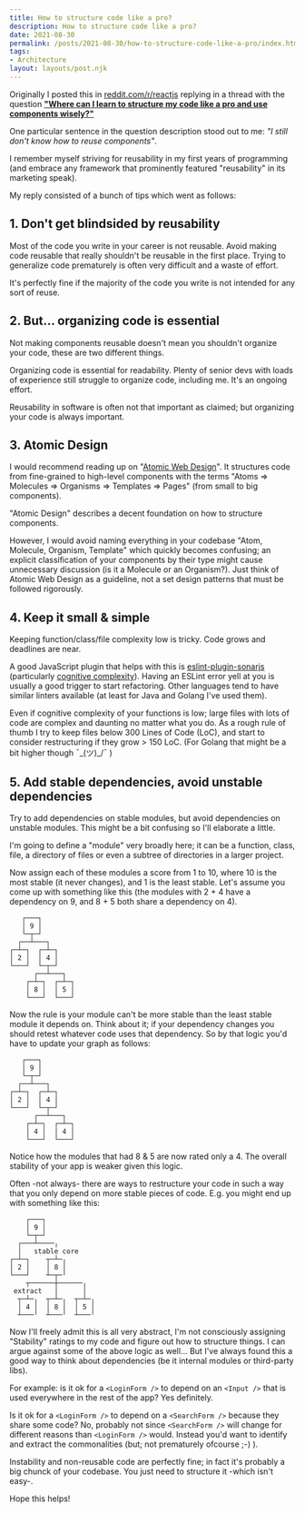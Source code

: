 ```yaml
---
title: How to structure code like a pro?
description: How to structure code like a pro?
date: 2021-08-30
permalink: /posts/2021-08-30/how-to-structure-code-like-a-pro/index.html
tags:
- Architecture
layout: layouts/post.njk
---
```


Originally I posted this in [reddit.com/r/reactjs](https://www.reddit.com/r/reactjs) replying in a thread with the question **["Where can I learn to structure my code like a pro and use components wisely?"](https://www.reddit.com/r/reactjs/comments/pecpou/where_can_i_learn_to_structure_my_code_like_a_pro/hawrecu/?context=3)**

One particular sentence in the question description stood out to me: *"I still don't know how to reuse components"*.

I remember myself striving for reusability in my first years of programming (and embrace any framework that prominently featured "reusability" in its marketing speak).

My reply consisted of a bunch of tips which went as follows:

## 1. Don't get blindsided by reusability

Most of the code you write in your career is not reusable. Avoid making code reusable that really shouldn't be reusable in the first place. Trying to generalize code prematurely is often very difficult and a waste of effort.

It's perfectly fine if the majority of the code you write is not intended for any sort of reuse.

## 2. But... organizing code is essential

Not making components reusable doesn't mean you shouldn't organize your code, these are two different things.

Organizing code is essential for readability. Plenty of senior devs with loads of experience still struggle to organize code, including me. It's an ongoing effort.


Reusability in software is often not that important as claimed; but organizing your code is always important.

## 3. Atomic Design

I would recommend reading up on "[Atomic Web Design](https://bradfrost.com/blog/post/atomic-web-design/)". It structures code from fine-grained to high-level components with the terms "Atoms => Molecules => Organisms => Templates => Pages" (from small to big components).

"Atomic Design" describes a decent foundation on how to structure components.

However, I would avoid naming everything in your codebase "Atom, Molecule, Organism, Template" which quickly becomes confusing; an explicit classification of your components by their type might cause unnecessary discussion (is it a Molecule or an Organism?). Just think of Atomic Web Design as a guideline, not a set design patterns that must be followed rigorously.

## 4. Keep it small & simple

Keeping function/class/file complexity low is tricky. Code grows and deadlines are near.

A good JavaScript plugin that helps with this is [eslint-plugin-sonarjs](https://github.com/SonarSource/eslint-plugin-sonarjs) (particularly [cognitive complexity](https://github.com/SonarSource/eslint-plugin-sonarjs/blob/master/docs/rules/cognitive-complexity.md)). Having an ESLint error yell at you is usually a good trigger to start refactoring. Other languages tend to have similar linters available (at least for Java and Golang I've used them).
 
Even if cognitive complexity of your functions is low; large files with lots of code are complex and daunting no matter what you do. As a rough rule of thumb I try to keep files below 300 Lines of Code (LoC), and start to consider restructuring if they grow > 150 LoC. (For Golang that might be a bit higher though ¯\_(ツ)_/¯ )

## 5. Add stable dependencies, avoid unstable dependencies

Try to add dependencies on stable modules, but avoid dependencies on unstable modules. This might be a bit confusing so I'll elaborate a little.

I'm going to define a "module" very broadly here; it can be a function, class, file, a directory of files or even a subtree of directories in a larger project.

Now assign each of these modules a score from 1 to 10, where 10 is the most stable (it never changes), and 1 is the least stable. Let's assume you come up with something like this (the modules with 2 + 4 have a dependency on 9, and 8 + 5 both share a dependency on 4).

```
   ┌───┐
   │ 9 │
   └─┬─┘
  ┌──┴───┐
┌─┴─┐  ┌─┴─┐
│ 2 │  │ 4 │
└───┘  └─┬─┘
      ┌──┴───┐
    ┌─┴─┐  ┌─┴─┐
    │ 8 │  │ 5 │
    └───┘  └───┘
```

Now the rule is your module can't be more stable than the least stable module it depends on. Think about it; if your dependency changes you should retest whatever code uses that dependency. So by that logic you'd have to update your graph as follows:

```
   ┌───┐
   │ 9 │
   └─┬─┘
  ┌──┴───┐
┌─┴─┐  ┌─┴─┐
│ 2 │  │ 4 │
└───┘  └─┬─┘
      ┌──┴───┐
    ┌─┴─┐  ┌─┴─┐
    │ 4 │  │ 4 │
    └───┘  └───┘
```

Notice how the modules that had 8 & 5 are now rated only a 4. The overall stability of your app is weaker given this logic.

Often -not always- there are ways to restructure your code in such a way that you only depend on more stable pieces of code. E.g. you might end up with something like this:

```
    ┌───┐
    │ 9 │
    └─┬─┘
  ┌───┴────╷
  │   stable core
┌─┴─┐    ┬─┴─╷
│ 2 │    │ 8 │
└───┘    ┴─┬─╵
    ┬──────┼──────╷
 extract   │      │
  ┬─┴─╷  ┬─┴─╷  ┬─┴─╷
  │ 4 │  │ 8 │  │ 5 │
  ┴───╵  ┴───╵  ┴───╵
```

Now I'll freely admit this is all very abstract, I'm not consciously assigning "Stability" ratings to my code and figure out how to structure things. I can argue against some of the above logic as well... But I've always found this a good way to think about dependencies (be it internal modules or third-party libs).

For example: is it ok for a `<LoginForm />` to depend on an `<Input />` that is used everywhere in the rest of the app? Yes definitely.

Is it ok for a `<LoginForm />` to depend on a `<SearchForm />` because they share some code? No, probably not since `<SearchForm />` will change for different reasons than `<LoginForm />` would. Instead you'd want to identify and extract the commonalities (but; not prematurely ofcourse ;-) ).

Instability and non-reusable code are perfectly fine; in fact it's probably a big chunck of your codebase. You just need to structure it -which isn't easy-.

Hope this helps!
